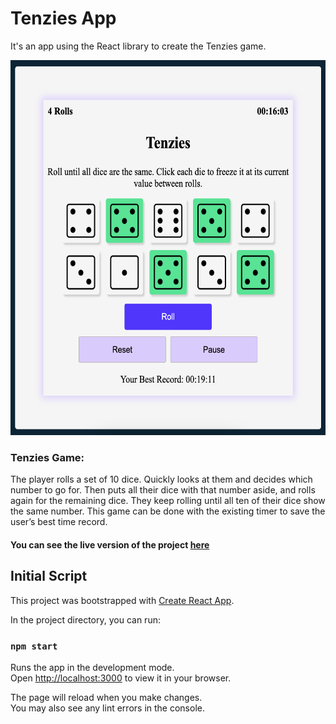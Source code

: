 # Tenzies App
It's an app using the React library to create the Tenzies game.

<img src="https://github.com/FMirzaei93/tenzies-game/blob/master/src/assets/images/tenzies.png" width="600" height="600">

### Tenzies Game:
The player rolls a set of 10 dice. Quickly looks at them and decides which number to go for. Then puts all their dice with that number aside, and rolls again for the remaining dice. They keep rolling until all ten of their dice show the same number. This game can be done with the existing timer to save the user’s best time record.

#### You can see the live version of the project [here](https://tenzies-responsive-styled-components.vercel.app)


## Initial Script
This project was bootstrapped with [Create React App](https://github.com/facebook/create-react-app).

In the project directory, you can run:

### `npm start`

Runs the app in the development mode.\
Open [http://localhost:3000](http://localhost:3000) to view it in your browser.

The page will reload when you make changes.\
You may also see any lint errors in the console.
